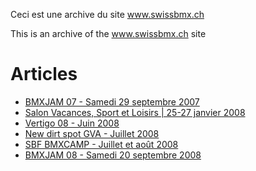Ceci est une archive du site www.swissbmx.ch

This is an archive of the www.swissbmx.ch site

# Articles

- [BMXJAM 07 - Samedi 29 septembre 2007](./2007-10-21T15-36.md)
- [Salon Vacances, Sport et Loisirs | 25-27 janvier 2008](./2008-02-12T20-27.md)
- [Vertigo 08 - Juin 2008](./2008-07-17T20-17.md)
- [New dirt spot GVA - Juillet 2008](./2008-07-17T20-27.md)
- [SBF BMXCAMP - Juillet et août 2008](./2008-09-17T19-05.md)
- [BMXJAM 08 - Samedi 20 septembre 2008](./2008-10-12T14-00.md)
